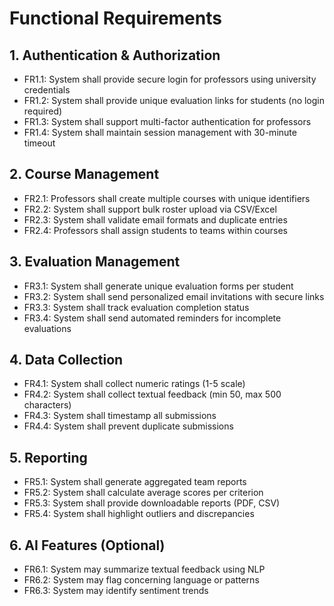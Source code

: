 # Functional Requirements

## 1. Authentication & Authorization
- FR1.1: System shall provide secure login for professors using university credentials
- FR1.2: System shall provide unique evaluation links for students (no login required)
- FR1.3: System shall support multi-factor authentication for professors
- FR1.4: System shall maintain session management with 30-minute timeout

## 2. Course Management
- FR2.1: Professors shall create multiple courses with unique identifiers
- FR2.2: System shall support bulk roster upload via CSV/Excel
- FR2.3: System shall validate email formats and duplicate entries
- FR2.4: Professors shall assign students to teams within courses

## 3. Evaluation Management
- FR3.1: System shall generate unique evaluation forms per student
- FR3.2: System shall send personalized email invitations with secure links
- FR3.3: System shall track evaluation completion status
- FR3.4: System shall send automated reminders for incomplete evaluations

## 4. Data Collection
- FR4.1: System shall collect numeric ratings (1-5 scale)
- FR4.2: System shall collect textual feedback (min 50, max 500 characters)
- FR4.3: System shall timestamp all submissions
- FR4.4: System shall prevent duplicate submissions

## 5. Reporting
- FR5.1: System shall generate aggregated team reports
- FR5.2: System shall calculate average scores per criterion
- FR5.3: System shall provide downloadable reports (PDF, CSV)
- FR5.4: System shall highlight outliers and discrepancies

## 6. AI Features (Optional)
- FR6.1: System may summarize textual feedback using NLP
- FR6.2: System may flag concerning language or patterns
- FR6.3: System may identify sentiment trends
